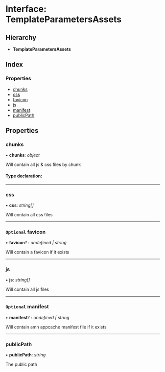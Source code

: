 
# Interface: TemplateParametersAssets

## Hierarchy

* **TemplateParametersAssets**

## Index

### Properties

* [chunks](expohtmlwebpackplugin.templateparametersassets.md#chunks)
* [css](expohtmlwebpackplugin.templateparametersassets.md#css)
* [favicon](expohtmlwebpackplugin.templateparametersassets.md#optional-favicon)
* [js](expohtmlwebpackplugin.templateparametersassets.md#js)
* [manifest](expohtmlwebpackplugin.templateparametersassets.md#optional-manifest)
* [publicPath](expohtmlwebpackplugin.templateparametersassets.md#publicpath)

## Properties

###  chunks

• **chunks**: *object*

Will contain all js & css files by chunk

#### Type declaration:

___

###  css

• **css**: *string[]*

Will contain all css files

___

### `Optional` favicon

• **favicon**? : *undefined | string*

Will contain a favicon if it exists

___

###  js

• **js**: *string[]*

Will contain all js files

___

### `Optional` manifest

• **manifest**? : *undefined | string*

Will contain amn appcache manifest file if it exists

___

###  publicPath

• **publicPath**: *string*

The public path
